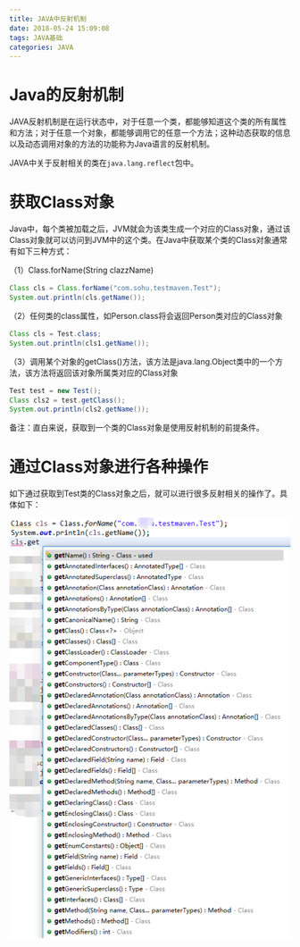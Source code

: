```yaml
---
title: JAVA中反射机制
date: 2018-05-24 15:09:08
tags: JAVA基础
categories: JAVA
---
```


# Java的反射机制

JAVA反射机制是在运行状态中，对于任意一个类，都能够知道这个类的所有属性和方法；对于任意一个对象，都能够调用它的任意一个方法；这种动态获取的信息以及动态调用对象的方法的功能称为Java语言的反射机制。　

JAVA中关于反射相关的类在`java.lang.reflect`包中。

# 获取Class对象

Java中，每个类被加载之后，JVM就会为该类生成一个对应的Class对象，通过该Class对象就可以访问到JVM中的这个类。在Java中获取某个类的Class对象通常有如下三种方式：

（1）Class.forName(String clazzName)

```java
Class cls = Class.forName("com.sohu.testmaven.Test");
System.out.println(cls.getName());
```

（2）任何类的class属性，如Person.class将会返回Person类对应的Class对象

```java
Class cls = Test.class;
System.out.println(cls1.getName());
```

（3）调用某个对象的getClass()方法，该方法是java.lang.Object类中的一个方法，该方法将返回该对象所属类对应的Class对象

```java
Test test = new Test();
Class cls2 = test.getClass();
System.out.println(cls2.getName());
```

备注：直白来说，获取到一个类的Class对象是使用反射机制的前提条件。

# 通过Class对象进行各种操作

如下通过获取到Test类的Class对象之后，就可以进行很多反射相关的操作了。具体如下：

![](/images/java_reflect_1_1.png)
